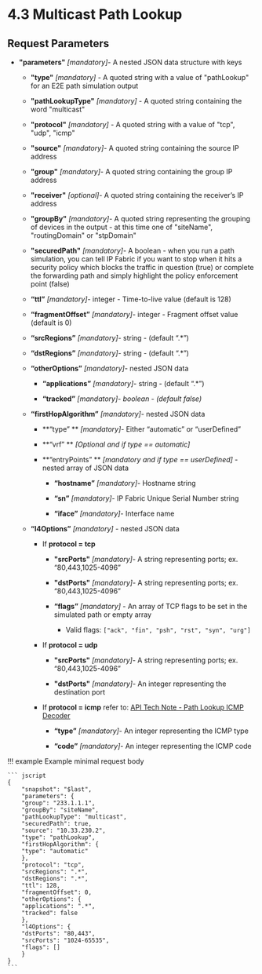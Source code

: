 # 4.3 Multicast Path Lookup

## Request Parameters

- **"parameters"** *\[mandatory\]*- A nested JSON data structure with
  keys

  - **"type"** *\[mandatory\]* - A quoted string with a value of
    "pathLookup" for an E2E path simulation output

  - **"pathLookupType"** *\[mandatory\]* - A quoted string
    containing the word "multicast"

  - **"protocol"** *\[mandatory\]* - A quoted string with a value of
    "tcp", "udp", "icmp"

  - **"source"** *\[mandatory\]*- A quoted string containing the
    source IP address

  - **"group"** *\[mandatory\]*- A quoted string containing the
    group IP address

  - **"receiver"** *\[optional\]*- A quoted string containing the
    receiver’s IP address

  - **"groupBy"** *\[mandatory\]*- A quoted string representing the
    grouping of devices in the output - at this time one of
    "siteName", "routingDomain" or "stpDomain"

  - **"securedPath"** *\[mandatory\]*- A boolean - when you run a
    path simulation, you can tell IP Fabric if you want to stop when
    it hits a security policy which blocks the traffic in question
    (true) or complete the forwarding path and simply highlight the
    policy enforcement point (false)

  - **“ttl”** _\[mandatory\]_- integer - Time-to-live value (default
    is 128)

  - **“fragmentOffset”** _\[mandatory\]_- integer - Fragment offset
    value (default is 0)

  - **“srcRegions”** _\[mandatory\]_- string - (default “.\*”)

  - **“dstRegions”** _\[mandatory\]_- string - (default “.\*”)

  - **“otherOptions”** _\[mandatory\]_- nested JSON data

    - **“applications”** _\[mandatory\]_- string - (default “.\*”)

    - **“tracked”** _\[mandatory\]- boolean - (default false)_

  - **“firstHopAlgorithm”** _\[mandatory\]_- nested JSON data

    - **“type” ** _\[mandatory\]_- Either “automatic” or
      “userDefined”

    - **“vrf” ** _\[Optional and if type == automatic\]_

    - **“entryPoints” ** _\[mandatory and if type ==
      userDefined\]_ - nested array of JSON data

      - **“hostname”** _\[mandatory\]-_ Hostname string

      - **“sn”** _\[mandatory\]-_ IP Fabric Unique Serial Number
        string

      - **“iface”** _\[mandatory\]-_ Interface name

  - **“l4Options”** _\[mandatory\]_ - nested JSON data

    - If **protocol = tcp**

      - **"srcPorts"** *\[mandatory\]*- A string representing
        ports; ex. “80,443,1025-4096”

      - **"dstPorts"** *\[mandatory\]*- A string representing
        ports; ex. “80,443,1025-4096”

      - **“flags”** _\[mandatory\]_ - An array of TCP flags to
        be set in the simulated path or empty array

        - Valid flags:
          `["ack", "fin", "psh", "rst", "syn", "urg"]`

    - If **protocol = udp**

      - **"srcPorts"** *\[mandatory\]*- A string representing
        ports; ex. “80,443,1025-4096”

      - **"dstPorts"** *\[mandatory\]*- An integer representing
        the destination port

    - If **protocol = icmp** refer to: [API Tech Note - Path
      Lookup ICMP
      Decoder](/IP_Fabric_API/API_Tech_Note_-_4.x_Path_Lookup/API_Tech_Note_-_Path_Lookup_ICMP_Decoder/)

      - **“type”** _\[mandatory\]_- An integer representing the
        ICMP type

      - **“code”** _\[mandatory\]_- An integer representing the
        ICMP code

!!! example Example minimal request body

    ``` jscript
    {
        "snapshot": "$last",
        "parameters": {
        "group": "233.1.1.1",
        "groupBy": "siteName",
        "pathLookupType": "multicast",
        "securedPath": true,
        "source": "10.33.230.2",
        "type": "pathLookup",
        "firstHopAlgorithm": {
        "type": "automatic"
        },
        "protocol": "tcp",
        "srcRegions": ".*",
        "dstRegions": ".*",
        "ttl": 128,
        "fragmentOffset": 0,
        "otherOptions": {
        "applications": ".*",
        "tracked": false
        },
        "l4Options": {
        "dstPorts": "80,443",
        "srcPorts": "1024-65535",
        "flags": []
        }
    }
    ```
